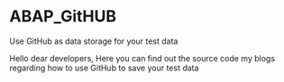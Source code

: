# ABAP_GitHUB
Use GitHub as data storage for your test data

Hello dear developers,
Here you can find out the source code my blogs regarding how to use GitHub to save your test data
